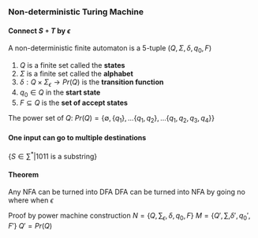 ### Non-deterministic Turing Machine
#### Connect $S\circ T$ by $\epsilon$  
A non-deterministic finite automaton is a 5-tuple $(Q,\Sigma,\delta, q_{0},F)$
1. $Q$ is a finite set called the **states**
2. $\Sigma$ is a finite set called the **alphabet**
3. $\delta:Q\times \Sigma_{\epsilon}\to Pr(Q)$ is the **transition function**
4. $q_{0}\in Q$ in the **start state**
5. $F\subseteq Q$ is the **set of accept states**

The power set of $Q$: $Pr(Q)=\{ \emptyset,\{ q_{1} \},\dots \{ q_{1},q_{2} \},\dots \{ q_{1},q_{2},q_{3},q_{4}  \}\}$ 

#### One input can go to multiple destinations
$\left\{  S\in \sum ^{*}|\text{1011 is a substring}\right\}$ 

#### Theorem
Any NFA can be turned into DFA
DFA can be turned into NFA by going no where when $\epsilon$ 

Proof by power machine construction
$N=\left\{  Q,\sum_{\epsilon}, \delta,q_{0},F  \right\}$ 
$M=\left\{  Q',\sum,\delta',q_{0}',F'  \right\}$ 
$Q'=Pr(Q)$ 